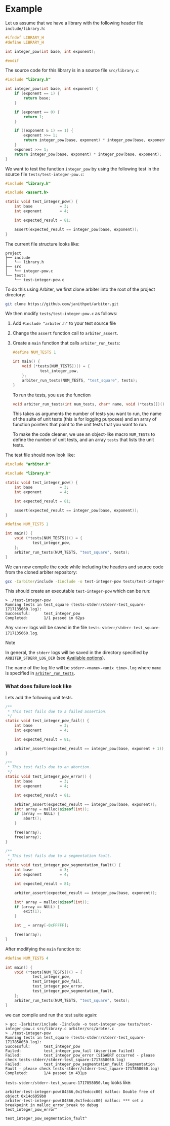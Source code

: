 # Example
Let us assume that we have a library with the following header file `include/library.h`:
```c
#ifndef LIBRARY_H
#define LIBRARY_H

int integer_pow(int base, int exponent);

#endif
```

The source code for this library is in a source file `src/library.c`:
```c
#include "library.h"

int integer_pow(int base, int exponent) {
	if (exponent == 1) {
		return base;
	}

	if (exponent == 0) {
		return 1;
	}

	if ((exponent & 1) == 1) {
		exponent >>= 1;
		return integer_pow(base, exponent) * integer_pow(base, exponent) * base;
	}
	exponent >>= 1;
	return integer_pow(base, exponent) * integer_pow(base, exponent);
}
```

We want to test the function `integer_pow` by using the following test in the source file `tests/test-integer-pow.c`:

```c
#include "library.h"

#include <assert.h>

static void test_integer_pow() {
	int base            = 3;
	int exponent        = 4;

	int expected_result = 81;

	assert(expected_result == integer_pow(base, exponent));
}
```

The current file structure looks like:
```
project
├── include
│   └── library.h
├── src
│   └── integer-pow.c
└── tests
    └── test-integer-pow.c
```

To do this using Arbiter, we first clone arbiter into the root of the project directory:
```bash
git clone https://github.com/janithpet/arbiter.git
```

We then modify `tests/test-integer-pow.c` as follows:

1. Add `#include "arbiter.h"` to your test source file
2. Change the `assert` function call to `arbiter_assert`.
3. Create a `main` function that calls `arbiter_run_tests`:
    ```c
    #define NUM_TESTS 1

    int main() {
        void (*tests[NUM_TESTS])() = {
                test_integer_pow,
        };
        arbiter_run_tests(NUM_TESTS, "test_square", tests);
    }
    ```
    To run the tests, you use the function
    ```c
    void arbiter_run_tests(int num_tests, char* name, void (*tests[])())
    ```
    This takes as arguments the number of tests you want to run, the name of the suite of unit tests (this is for logging purposes) and an array of function pointers that point to the unit tests that you want to run.

    To make the code cleaner, we use an object-like macro `NUM_TESTS` to define the number of unit tests, and an array `tests` that lists the unit tests.

The test file should now look like:
``` c
#include "arbiter.h"

#include "library.h"

static void test_integer_pow() {
	int base            = 3;
	int exponent        = 4;

	int expected_result = 81;

	assert(expected_result == integer_pow(base, exponent));
}

#define NUM_TESTS 1

int main() {
    void (*tests[NUM_TESTS])() = {
            test_integer_pow,
    };
    arbiter_run_tests(NUM_TESTS, "test_square", tests);
}
```

We can now compile the code while including the headers and source code from the cloned arbiter repository:
```bash
gcc -Iarbiter/include -Iinclude -o test-integer-pow tests/test-integer-pow.c src/library.c arbiter/src/arbter.c
```

This should create an executable `test-integer-pow` which can be run:
```
> ./test-integer-pow
Running tests in test_square (tests-stderr/stderr-test_square-1717135660.log):
Successful:      test_integer_pow
Completed:       1/1 passed in 62µs
```

Any `stderr` logs will be saved in the file `tests-stderr/stderr-test_square-1717135660.log`.

> [!NOTE]
> In general, the `stderr` logs will be saved in the directory specified by `ARBITER_STDERR_LOG_DIR` (see [Available options](#available-options)).
>
> The name of the log file will be `stderr-<name>-<unix time>.log` where `name` is specified in [`arbiter_run_tests`](include/arbiter.h).


### What does failure look like
Lets add the following unit tests.

```c
/**
 * This test fails due to a failed assertion.
 */
static void test_integer_pow_fail() {
	int base            = 3;
	int exponent        = 4;

	int expected_result = 81;

	arbiter_assert(expected_result == integer_pow(base, exponent + 1));
}

/**
 * This test fails due to an abortion.
 */
static void test_integer_pow_error() {
	int base            = 3;
	int exponent        = 4;

	int expected_result = 81;

	arbiter_assert(expected_result == integer_pow(base, exponent));
	int* array = malloc(sizeof(int));
	if (array == NULL) {
		abort();
	}

	free(array);
	free(array);
}

/**
 * This test fails due to a segmentation fault.
 */
static void test_integer_pow_segmentation_fault() {
	int base            = 3;
	int exponent        = 4;

	int expected_result = 81;

	arbiter_assert(expected_result == integer_pow(base, exponent));

	int* array = malloc(sizeof(int));
	if (array == NULL) {
		exit(1);
	}

	int _ = array[-0xFFFFF];

	free(array);
}
```

After modifying the `main` function to:
```c
#define NUM_TESTS 4

int main() {
	void (*tests[NUM_TESTS])() = {
			test_integer_pow,
			test_integer_pow_fail,
			test_integer_pow_error,
			test_integer_pow_segmentation_fault,
	};
	arbiter_run_tests(NUM_TESTS, "test_square", tests);
}
```

we can compile and run the test suite again:

```
> gcc -Iarbiter/include -Iinclude -o test-integer-pow tests/test-integer-pow.c src/library.c arbiter/src/arbter.c
> ./test-integer-pow
Running tests in test_square (tests-stderr/stderr-test_square-1717858050.log):
Successful:      test_integer_pow
Failed:          test_integer_pow_fail (Assertion failed)
Failed:          test_integer_pow_error (SIGABRT occurred - please check tests-stderr/stderr-test_square-1717858050.log)
Failed:          test_integer_pow_segmentation_fault (Segmentation Fault - please check tests-stderr/stderr-test_square-1717858050.log)
Completed:       1/4 passed in 431µs
```

`tests-stderr/stderr-test_square-1717858050.log` looks like:
```
arbiter-test-integer-pow(84366,0x1fedccc00) malloc: Double free of object 0x14c6059b0
arbiter-test-integer-pow(84366,0x1fedccc00) malloc: *** set a breakpoint in malloc_error_break to debug
test_integer_pow_error^

test_integer_pow_segmentation_fault^
```
